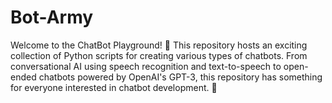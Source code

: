 # Bot-Army
Welcome to the ChatBot Playground! 🤖 This repository hosts an exciting collection of Python scripts for creating various types of chatbots. From conversational AI using speech recognition and text-to-speech to open-ended chatbots powered by OpenAI's GPT-3, this repository has something for everyone interested in chatbot development. 🎉
